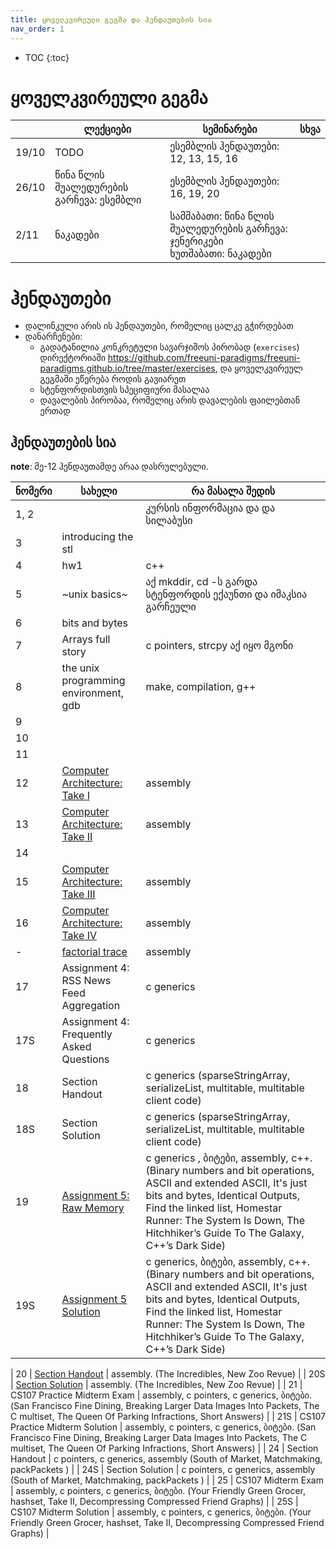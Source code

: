 ```yaml
---
title: ყოველკვირეული გეგმა და ჰენდაუთების სია
nav_order: 1
---
```


- TOC
{:toc}

# ყოველკვირეული გეგმა

|  | ლექციები | სემინარები | სხვა |
|---|---|---|---|
| 19/10 | TODO | ესემბლის ჰენდაუთები: 12, 13, 15, 16 |
| 26/10 | წინა წლის შუალედურების გარჩევა: ესემბლი | ესემბლის ჰენდაუთები: 16, 19, 20 |
| 2/11 | ნაკადები | სამშაბათი: წინა წლის შუალედურების გარჩევა: ჯენერიკები<br> ხუთშაბათი: ნაკადები | 

# ჰენდაუთები
- დალინკული არის ის ჰენდაუთები, რომელიც ცალკე გჭირდებათ
- დანარჩენები:
    + გადატანილია კონკრეტული სავარჯიშოს პირობად (`exercises`) დირექტორიაში <https://github.com/freeuni-paradigms/freeuni-paradigms.github.io/tree/master/exercises>, და ყოველკვირეულ გეგმაში ეწერება როდის გავიარეთ
    + სტენფორდისთვის სპეციფიური მასალაა
    + დავალების პირობაა, რომელიც არის დავალების ფაილებთან ერთად


## ჰენდაუთების სია
**note**: მე-12 ჰენდაუთამდე არაა დასრულებული.

| ნომერი | სახელი | რა მასალა შედის |
|---|---|---|
| 1, 2 | | კურსის ინფორმაცია და და სილაბუსი | 
| 3 | introducing the stl | |
| 4 | hw1 | c++ |
| 5 | ~unix basics~ | აქ mkddir, cd -ს გარდა სტენფორდის ექაუნთი და იმაკსია გარჩეული |
| 6 | bits and bytes |  |
| 7 | Arrays full story | c pointers, strcpy აქ იყო მგონი |
| 8 | the unix programming environment, gdb | make, compilation, g++ |
| 9 |  |  |
| 10 |  |  |
| 11 |  |  |
| 12 | [Computer Architecture: Take I](/handouts/12-Computer-Architecture.pdf) | assembly |
| 13 | [Computer Architecture: Take II](/handouts/13-Simple-Code-Generation.pdf) | assembly |
| 14 |  |  |
| 15 | [Computer Architecture: Take III](/handouts/15-Function-Call-And-Return.pdf) | assembly |
| 16 | [Computer Architecture: Take IV](16-Code-Generation-Examples.pdf) | assembly |
| - | [factorial trace](handouts/factorial-trace.pdf) | assembly |
| 17 | Assignment 4: RSS News Feed Aggregation | c generics |
| 17S | Assignment 4: Frequently Asked Questions | c generics |
| 18 | Section Handout | c generics (sparseStringArray, serializeList, multitable, multitable client code) |
| 18S | Section Solution |  c generics (sparseStringArray, serializeList, multitable, multitable client code) |
| 19 | [Assignment 5: Raw Memory](/handouts/19-Assignment-5-Raw-Memory.pdf) | c generics , ბიტები, assembly, c++. (Binary numbers and bit operations, ASCII and extended ASCII, It's just bits and bytes, Identical Outputs, Find the linked list, Homestar Runner: The System Is Down, The Hitchhiker’s Guide To The Galaxy, C++’s Dark Side) |
| 19S | [Assignment 5 Solution](/handouts/https://see.stanford.edu/materials/icsppcs107/19S-Assignment-5-Solution.pdf) | c generics, ბიტები, assembly, c++. (Binary numbers and bit operations, ASCII and extended ASCII, It's just bits and bytes, Identical Outputs, Find the linked list, Homestar Runner: The System Is Down, The Hitchhiker’s Guide To The Galaxy, C++’s Dark Side) |
<!-- TODO move this to exercises -->
| 20 | [Section Handout](/handouts/20-Section-Handout.pdf) | assembly. (The Incredibles, New Zoo Revue) |
| 20S | [Section Solution](20S-Section-Solution.pdf) | assembly. (The Incredibles, New Zoo Revue) |
| 21 | CS107 Practice Midterm Exam | assembly, c pointers, c generics, ბიტები. (San Francisco Fine Dining, Breaking Larger Data Images Into Packets, The C multiset, The Queen Of Parking Infractions, Short Answers) |
| 21S | CS107 Practice Midterm Solution | assembly, c pointers, c generics, ბიტები. (San Francisco Fine Dining, Breaking Larger Data Images Into Packets, The C multiset, The Queen Of Parking Infractions, Short Answers) |
| 24 | Section Handout | c pointers, c generics, assembly (South of Market, Matchmaking, packPackets ) |
| 24S | Section Solution | c pointers, c generics, assembly (South of Market, Matchmaking, packPackets ) |
| 25 | CS107 Midterm Exam | assembly, c pointers, c generics, ბიტები. (Your Friendly Green Grocer, hashset, Take II, Decompressing Compressed Friend Graphs) |
| 25S | CS107 Midterm Solution | assembly, c pointers, c generics, ბიტები. (Your Friendly Green Grocer, hashset, Take II, Decompressing Compressed Friend Graphs) |

